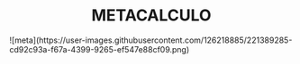 <h1 align="center"> METACALCULO </h1>
![meta](https://user-images.githubusercontent.com/126218885/221389285-cd92c93a-f67a-4399-9265-ef547e88cf09.png)
